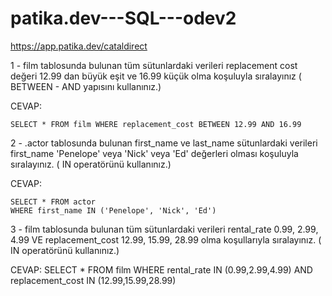# patika.dev---SQL---odev2
https://app.patika.dev/cataldirect

1 - film tablosunda bulunan tüm sütunlardaki verileri replacement cost değeri 12.99 dan büyük eşit ve 16.99 küçük olma koşuluyla sıralayınız ( BETWEEN - AND yapısını kullanınız.)

CEVAP: 
    
    SELECT * FROM film WHERE replacement_cost BETWEEN 12.99 AND 16.99
    
    
2 - .actor tablosunda bulunan first_name ve last_name sütunlardaki verileri first_name 'Penelope' veya 'Nick' veya 'Ed' değerleri olması koşuluyla sıralayınız. ( IN operatörünü kullanınız.)  

CEVAP:

    SELECT * FROM actor 
    WHERE first_name IN ('Penelope', 'Nick', 'Ed')
    
    
3 - film tablosunda bulunan tüm sütunlardaki verileri rental_rate 0.99, 2.99, 4.99 VE replacement_cost 12.99, 15.99, 28.99 olma koşullarıyla sıralayınız. ( IN operatörünü kullanınız.)

CEVAP:
    SELECT * FROM film
    WHERE rental_rate IN (0.99,2.99,4.99)
    AND replacement_cost IN (12.99,15.99,28.99)
     
